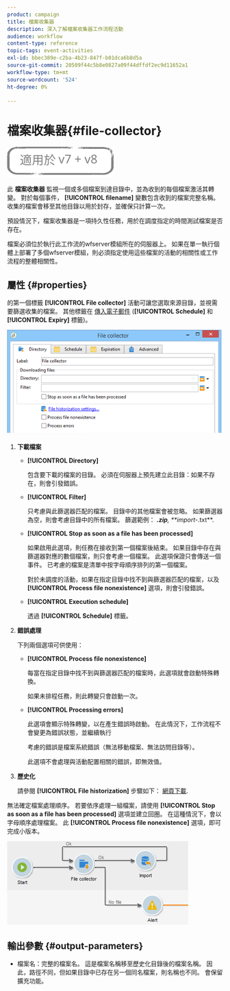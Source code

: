 ```yaml
---
product: campaign
title: 檔案收集器
description: 深入了解檔案收集器工作流程活動
audience: workflow
content-type: reference
topic-tags: event-activities
exl-id: bbec389e-c2ba-4b23-847f-b01dca6b8d5a
source-git-commit: 20509f44c5b8e0827a09f44dffdf2ec9d11652a1
workflow-type: tm+mt
source-wordcount: '524'
ht-degree: 0%

---
```


# 檔案收集器{#file-collector}

![](../../assets/common.svg)

此 **檔案收集器** 監視一個或多個檔案到達目錄中，並為收到的每個檔案激活其轉變。 對於每個事件， **[!UICONTROL filename]** 變數包含收到的檔案完整名稱。 收集的檔案會移至其他目錄以用於封存，並確保只計算一次。

預設情況下，檔案收集器是一項持久性任務，用於在調度指定的時間測試檔案是否存在。

檔案必須位於執行此工作流的wfserver模組所在的伺服器上。 如果在單一執行個體上部署了多個wfserver模組，則必須指定使用這些檔案的活動的相關性或工作流程的整體相關性。

## 屬性 {#properties}

的第一個標籤 **[!UICONTROL File collector]** 活動可讓您選取來源目錄，並視需要篩選收集的檔案。 其他標籤在 [傳入電子郵件](inbound-emails.md) (**[!UICONTROL Schedule]** 和 **[!UICONTROL Expiry]** 標籤)。

![](assets/file_collect_edit.png)

1. **下載檔案**

   * **[!UICONTROL Directory]**

      包含要下載的檔案的目錄。 必須在伺服器上預先建立此目錄：如果不存在，則會引發錯誤。

   * **[!UICONTROL Filter]**

      只考慮與此篩選器匹配的檔案。 目錄中的其他檔案會被忽略。 如果篩選器為空，則會考慮目錄中的所有檔案。 篩選範例： ***.zip**, **import-*.txt**.

   * **[!UICONTROL Stop as soon as a file has been processed]**

      如果啟用此選項，則任務在接收到第一個檔案後結束。 如果目錄中存在與篩選器對應的數個檔案，則只會考慮一個檔案。 此選項保證只會傳送一個事件。 已考慮的檔案是清單中按字母順序排列的第一個檔案。

      對於未調度的活動，如果在指定目錄中找不到與篩選器匹配的檔案，以及 **[!UICONTROL Process file nonexistence]** 選項，則會引發錯誤。

   * **[!UICONTROL Execution schedule]**

      透過 **[!UICONTROL Schedule]** 標籤。

1. **錯誤處理**

   下列兩個選項可供使用：

   * **[!UICONTROL Process file nonexistence]**

      每當在指定目錄中找不到與篩選器匹配的檔案時，此選項就會啟動特殊轉換。

      如果未排程任務，則此轉變只會啟動一次。

   * **[!UICONTROL Processing errors]**

      此選項會顯示特殊轉變，以在產生錯誤時啟動。 在此情況下，工作流程不會變更為錯誤狀態，並繼續執行

      考慮的錯誤是檔案系統錯誤（無法移動檔案、無法訪問目錄等）。

      此選項不會處理與活動配置相關的錯誤，即無效值。

1. **歷史化**

   請參閱 **[!UICONTROL File historization]** 步驟如下： [網頁下載](web-download.md).

無法確定檔案處理順序。 若要依序處理一組檔案，請使用 **[!UICONTROL Stop as soon as a file has been processed]** 選項並建立回圈。 在這種情況下，會以字母順序處理檔案。 此 **[!UICONTROL Process file nonexistence]** 選項，即可完成小版本。

![](assets/file_collect_loop.png)

## 輸出參數 {#output-parameters}

* 檔案名：完整的檔案名。 這是檔案名稱移至歷史化目錄後的檔案名稱。 因此，路徑不同，但如果目錄中已存在另一個同名檔案，則名稱也不同。 會保留擴充功能。
